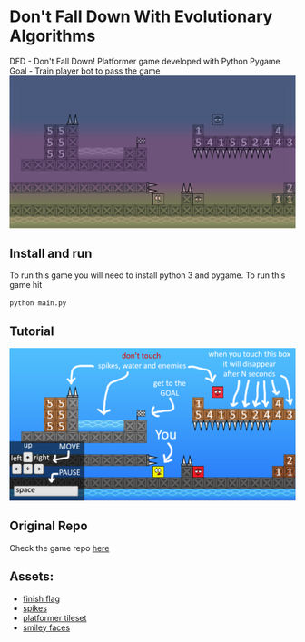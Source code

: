 # Don't Fall Down With Evolutionary Algorithms
DFD - Don't Fall Down! Platformer game developed with Python Pygame
Goal - Train player bot to pass the game
![tutorial image](./assets/background_menu.png)
## Install and run
To run this game you will need to install python 3 and pygame. To run this game hit

`python main.py`

## Tutorial
![tutorial image](./assets/background_and_tutorial.png)

## Original Repo
Check the game repo [here](https://github.com/jaroslavsiroic/dontfalldown)

## Assets:
* [finish flag](https://icons8.com/icon/35528/finish-flag)
* [spikes](https://opengameart.org/content/bevouliin-free-ingame-items-spike-monsters)
* [platformer tileset](https://www.gameart2d.com/free-platformer-game-tileset.html)
* [smiley faces](http://www.free-graphics.com/clipart/Smiley/index3.shtml)

